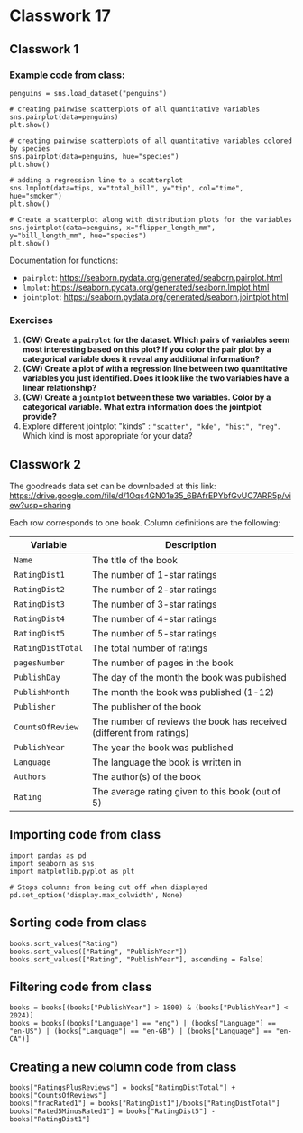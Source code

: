 # Classwork 17

## Classwork 1

### Example code from class:
```
penguins = sns.load_dataset("penguins")

# creating pairwise scatterplots of all quantitative variables
sns.pairplot(data=penguins)
plt.show()

# creating pairwise scatterplots of all quantitative variables colored by species
sns.pairplot(data=penguins, hue="species")
plt.show()

# adding a regression line to a scatterplot
sns.lmplot(data=tips, x="total_bill", y="tip", col="time", hue="smoker")
plt.show()

# Create a scatterplot along with distribution plots for the variables
sns.jointplot(data=penguins, x="flipper_length_mm", y="bill_length_mm", hue="species")
plt.show()
```

Documentation for functions:
* `pairplot`: https://seaborn.pydata.org/generated/seaborn.pairplot.html
*  `lmplot`: https://seaborn.pydata.org/generated/seaborn.lmplot.html
* `jointplot`: https://seaborn.pydata.org/generated/seaborn.jointplot.html

### Exercises 

1. **(CW) Create a `pairplot` for the dataset. Which pairs of variables seem most interesting based on this plot? If you color the pair plot by a categorical variable does it reveal any additional information?**
1. **(CW) Create a plot of with a regression line between two quantitative variables you just identified. Does it look like the two variables have a linear relationship?**
1. **(CW) Create a `jointplot` between these two variables. Color by a categorical variable. What extra information does the jointplot provide?**
1. Explore different jointplot "kinds" : `"scatter", "kde", "hist", "reg"`. Which kind is most appropriate for your data?

## Classwork 2
The goodreads data set can be downloaded at this link: https://drive.google.com/file/d/1Oqs4GN01e35_6BAfrEPYbfGvUC7ARR5p/view?usp=sharing

Each row corresponds to one book. Column definitions are the following:

Variable | Description
--|--
`Name` | The title of the book
`RatingDist1` | The number of 1-star ratings
`RatingDist2` | The number of 2-star ratings
`RatingDist3` | The number of 3-star ratings
`RatingDist4` | The number of 4-star ratings
`RatingDist5` | The number of 5-star ratings
`RatingDistTotal` | The total number of ratings
`pagesNumber` | The number of pages in the book
`PublishDay` | The day of the month the book was published
`PublishMonth` | The month the book was published (1-12)
`Publisher` | The publisher of the book
`CountsOfReview` | The number of reviews the book has received (different from ratings)
`PublishYear` | The year the book was published
`Language` | The language the book is written in
`Authors` | The author(s) of the book
`Rating` | The average rating given to this book (out of 5)

## Importing code from class

```
import pandas as pd
import seaborn as sns
import matplotlib.pyplot as plt

# Stops columns from being cut off when displayed
pd.set_option('display.max_colwidth', None)
```

## Sorting code from class

```
books.sort_values("Rating")
books.sort_values(["Rating", "PublishYear"])
books.sort_values(["Rating", "PublishYear"], ascending = False)
```

## Filtering code from class

```
books = books[(books["PublishYear"] > 1800) & (books["PublishYear"] < 2024)]
books = books[(books["Language"] == "eng") | (books["Language"] == "en-US") | (books["Language"] == "en-GB") | (books["Language"] == "en-CA")]
```

## Creating a new column code from class

```
books["RatingsPlusReviews"] = books["RatingDistTotal"] + books["CountsOfReviews"]	
books["fracRated1"] = books["RatingDist1"]/books["RatingDistTotal"]
books["Rated5MinusRated1"] = books["RatingDist5"] - books["RatingDist1"]
